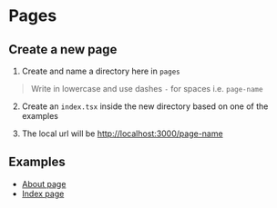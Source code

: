 # Pages

## Create a new page

1. Create and name a directory here in `pages`

> Write in lowercase and use dashes `-` for spaces i.e. `page-name`

2. Create an `index.tsx` inside the new directory based on one of the examples

3. The local url will be <http://localhost:3000/page-name>

## Examples

- [About page](about/)
- [Index page](index/)
